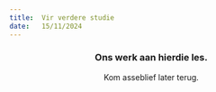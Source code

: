 ```yaml
---
title:  Vir verdere studie
date:   15/11/2024
---
```


### <center>Ons werk aan hierdie les.</center>
<center>Kom asseblief later terug.</center>